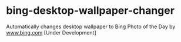 # bing-desktop-wallpaper-changer
Automatically changes desktop wallpaper to Bing Photo of the Day by www.bing.com [Under Development]
